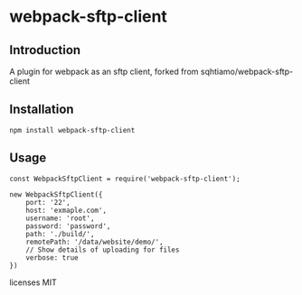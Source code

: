 # webpack-sftp-client

## Introduction

A plugin for webpack as an sftp client, forked from sqhtiamo/webpack-sftp-client

## Installation

```
npm install webpack-sftp-client
```

## Usage

```
const WebpackSftpClient = require('webpack-sftp-client');

new WebpackSftpClient({
    port: '22',
    host: 'exmaple.com',
    username: 'root',
    password: 'password',
    path: './build/',
    remotePath: '/data/website/demo/',
    // Show details of uploading for files
    verbose: true
})
```

licenses MIT
